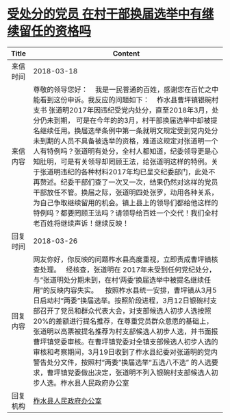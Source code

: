 # <a href="http://www.shangluo.gov.cn/zmhd/ldxxxx.jsp?urltype=leadermail.LeaderMailContentUrl&wbtreeid=1112&leadermailid=4601">受处分的党员 在村干部换届选举中有继续留任的资格吗</a>
|Title|Content|
|:---:|---|
|来信时间|2018-03-18|
|来信内容|尊敬的领导您好：    我是一民普通的百姓，感谢您在百忙之中能看到这份申诉。我反应的问题如下：    柞水县曹坪镇银碗村支书 张道明2017年因违纪受党内处分，直至2018年3月，处分仍未到期， 可是在今年的的3月，村干部换届选举中却被提名继续任用。换届选举条例中第一条就明文规定受到党内处分未到期的人员不具备被选举的资格，难道这规定对张道明一个人有特例吗？张道明有处分，全村人都知道，纪委领导更是心知肚明，可是有关领导却罔顾王法，给张道明这样的特例。关于张道明违纪的各种材料2017年均已呈交纪委部门，此处不再赘述。纪委干部们查了一次又一次，结果仍然对这样的党员干部放任不管。换届之际，张道明四处张罗，动用各种关系，为自己争取继续留用的机会。镇上县上的领导们都给他这样的特例吗？都要罔顾王法吗？请领导给百姓一个交代！我们全村老百姓将继续声诉！继续反映！|
|回复时间|2018-03-26|
|回复内容|网友你好，你反映的问题柞水县高度重视，立即责成曹坪镇核查处理。   经核查，张道明在 2017年未受到任何党纪处分，与“张道明处分期未到，在村‘两委’换届选举中被提名继续任用”的反映内容失实。    按照柞水县统一安排，曹坪镇从3月5日启动村“两委”换届选举。按照阶段进程，3月12日银碗村支部召开了党员和群众代表大会，对支部候选人初步人选按照20%的差额进行提名推荐，在尊重党员群众意愿的基础上，张道明以高票被提名推荐为村支部候选人初步人选，并书面报曹坪镇党委审核。在曹坪镇党委对全镇支部候选人初步人选的审核和考察期间，3月19日收到了柞水县纪委对张道明的党内警告处分文件，按照村“两委”换届选举“五选八不选” 的人选要求，曹坪镇党委做出决定，张道明不列入银碗村支部候选人初步人选。柞水县人民政府办公室|
|回复机构|<a href="../../categories/agencies/柞水县人民政府办公室.md">柞水县人民政府办公室</a>|